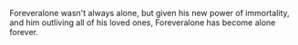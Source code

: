 Foreveralone wasn't always alone, but given his new power of immortality, and him outliving all of his loved ones, Foreveralone has become alone forever.
